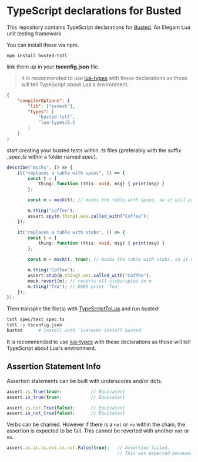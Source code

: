 # TypeScript declarations for Busted

This repository contains TypeScript declarations for [Busted](https://olivinelabs.com/busted/). An Elegant Lua unit testing framework.

You can install these via npm.

```
npm install busted-tstl
```

link them up in your **tsconfig.json** file.

> It is recommended to use [lua-types](https://github.com/ark120202/lua-types) with these declarations as those will tell TypeScript about Lua's environment.

```json
{
    "compilerOptions": {
        "lib": ["esnext"],
        "types": [
            "busted-tstl",
            "lua-types/5.1
        ]
    }
}
```

start creating your busted tests within _.ts_ files (preferably with the suffix _\_spec.ts_ within a folder named _spec_).

```ts
describe("mocks", () => {
    it("replaces a table with spies", () => {
        const t = {
            thing: function (this: void, msg) { print(msg) }
        };

        const m = mock(t); // mocks the table with spies, so it will print

        m.thing("Coffee");
        assert.spy(m.thing).was.called_with("Coffee");
    });

    it("replaces a table with stubs", () => {
        const t = {
            thing: function (this: void, msg) { print(msg) }
        };

        const m = mock(t, true); // mocks the table with stubs, so it will not print

        m.thing("Coffee");
        assert.stub(m.thing).was.called_with("Coffee");
        mock.revert(m); // reverts all stubs/spies in m
        m.thing("Tea"); // DOES print 'Tea'
    });
});
```

Then transpile the file(s) with [TypeScriptToLua](https://github.com/TypeScriptToLua/TypeScriptToLua) and run busted!

```sh
tstl spec/test_spec.ts
tstl -p tsconfig.json
busted      # Install with `luarocks install busted`
```

It is recommended to use [lua-types](https://github.com/ark120202/lua-types) with these declarations as those will tell TypeScript about Lua's environment.

## Assertion Statement Info

Assertion statements can be built with underscores and/or dots.

```ts
assert.is.True(true);           // Equivalent
assert.is_true(true);           // Equivalent

assert.is.not.True(false);      // Equivalent
assert.is_not_true(false);      // Equivalent
```

Verbs can be chained. However if there is a `not` or `no` within the chain, the assertion is expected to be fail. This cannot be reverted with another `not` or `no`.

```ts
assert.is.is.is.not.is.not.False(true);   // Assertion failed.
                                          // This was expected because of `not`
```
